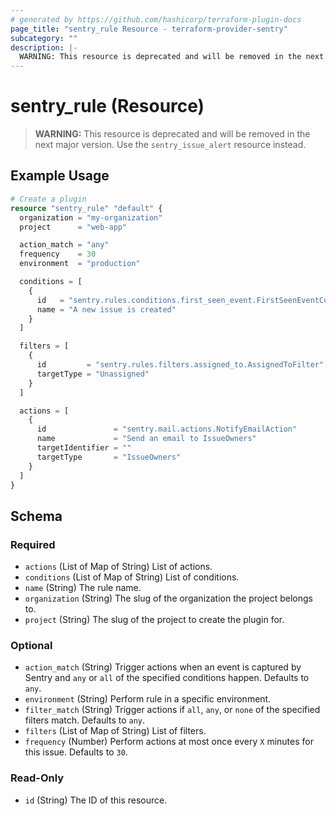 ```yaml
---
# generated by https://github.com/hashicorp/terraform-plugin-docs
page_title: "sentry_rule Resource - terraform-provider-sentry"
subcategory: ""
description: |-
  WARNING: This resource is deprecated and will be removed in the next major version. Use the sentry_issue_alert resource instead.
---
```


# sentry_rule (Resource)

> **WARNING:** This resource is deprecated and will be removed in the next major version. Use the `sentry_issue_alert` resource instead.

## Example Usage

```terraform
# Create a plugin
resource "sentry_rule" "default" {
  organization = "my-organization"
  project      = "web-app"

  action_match = "any"
  frequency    = 30
  environment  = "production"

  conditions = [
    {
      id   = "sentry.rules.conditions.first_seen_event.FirstSeenEventCondition"
      name = "A new issue is created"
    }
  ]

  filters = [
    {
      id         = "sentry.rules.filters.assigned_to.AssignedToFilter"
      targetType = "Unassigned"
    }
  ]

  actions = [
    {
      id               = "sentry.mail.actions.NotifyEmailAction"
      name             = "Send an email to IssueOwners"
      targetIdentifier = ""
      targetType       = "IssueOwners"
    }
  ]
}
```

<!-- schema generated by tfplugindocs -->
## Schema

### Required

- `actions` (List of Map of String) List of actions.
- `conditions` (List of Map of String) List of conditions.
- `name` (String) The rule name.
- `organization` (String) The slug of the organization the project belongs to.
- `project` (String) The slug of the project to create the plugin for.

### Optional

- `action_match` (String) Trigger actions when an event is captured by Sentry and `any` or `all` of the specified conditions happen. Defaults to `any`.
- `environment` (String) Perform rule in a specific environment.
- `filter_match` (String) Trigger actions if `all`, `any`, or `none` of the specified filters match. Defaults to `any`.
- `filters` (List of Map of String) List of filters.
- `frequency` (Number) Perform actions at most once every `X` minutes for this issue. Defaults to `30`.

### Read-Only

- `id` (String) The ID of this resource.



